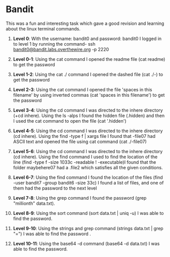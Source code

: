 # Bandit

This was a fun and interesting task which gave a good revision and learning about the linux terminal commands. 

1. **Level 0**: With the username: bandit0 and password: bandit0 I logged in to level 1 by running the command- ssh bandit0@bandit.labs.overthewire.org -p 2220

2. **Level 0-1**: Using the cat command I opened the readme file (cat readme) to get the password

3. **Level 1-2**: Using the cat ./ command I opened the dashed file (cat ./-) to get the password

4. **Level 2-3**: Using the cat command I opened the file 'spaces in this filename' by using inverted commas (cat 'spaces in this filename') to get the password

5. **Level 3-4**: Using the cd command I was directed to the inhere directory (+cd inhere). Using the ls -alps I found the hidden file (.hidden) and then I used the cat command to open the file (cat '.hidden')

6. **Level 4-5**: Using the cd command I was directed to the inhere directory (cd inhere). Using the find -type f | xargs file I found that -file07 had ASCII text and opened the file using cat command (cat ./-file07)

7. **Level 5-6**: Using the cd command I was directed to the inhere directory (cd inhere). Using the find command I used to find the location of the line (find -type f -size 1033c -readable ! -executable)I found that the folder maybehere07 had a .file2 which satisfies all the given conditions. 

8. **Level 6-7**: Using the find command I found the location of the files (find -user bandit7 -group bandit6 -size 33c) I found a list of files, and one of them had the password to the next level

9. **Level 7-8**: Using the grep command I found the password (grep "millionth" data.txt).

10. **Level 8-9**: Using the sort command (sort data.txt | uniq -u) I was able to find the password. 

11. **Level 9-10**: Using the strings and grep command (strings data.txt | grep "=") I was able to find the password
. 
11. **Level 10-11**: Using the base64 -d command (base64 -d data.txt) I was able to find the password. 

